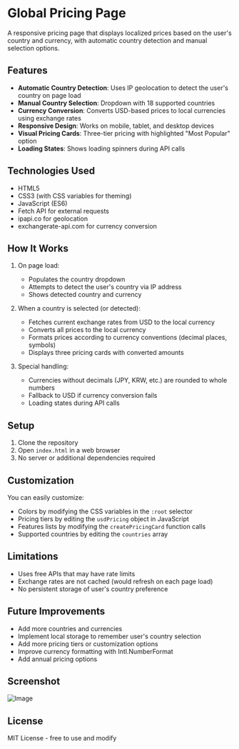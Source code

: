 # Global Pricing Page

A responsive pricing page that displays localized prices based on the user's country and currency, with automatic country detection and manual selection options.

## Features

- **Automatic Country Detection**: Uses IP geolocation to detect the user's country on page load
- **Manual Country Selection**: Dropdown with 18 supported countries
- **Currency Conversion**: Converts USD-based prices to local currencies using exchange rates
- **Responsive Design**: Works on mobile, tablet, and desktop devices
- **Visual Pricing Cards**: Three-tier pricing with highlighted "Most Popular" option
- **Loading States**: Shows loading spinners during API calls

## Technologies Used

- HTML5
- CSS3 (with CSS variables for theming)
- JavaScript (ES6)
- Fetch API for external requests
- ipapi.co for geolocation
- exchangerate-api.com for currency conversion

## How It Works

1. On page load:
   - Populates the country dropdown
   - Attempts to detect the user's country via IP address
   - Shows detected country and currency

2. When a country is selected (or detected):
   - Fetches current exchange rates from USD to the local currency
   - Converts all prices to the local currency
   - Formats prices according to currency conventions (decimal places, symbols)
   - Displays three pricing cards with converted amounts

3. Special handling:
   - Currencies without decimals (JPY, KRW, etc.) are rounded to whole numbers
   - Fallback to USD if currency conversion fails
   - Loading states during API calls

## Setup

1. Clone the repository
2. Open `index.html` in a web browser
3. No server or additional dependencies required

## Customization

You can easily customize:

- Colors by modifying the CSS variables in the `:root` selector
- Pricing tiers by editing the `usdPricing` object in JavaScript
- Features lists by modifying the `createPricingCard` function calls
- Supported countries by editing the `countries` array

## Limitations

- Uses free APIs that may have rate limits
- Exchange rates are not cached (would refresh on each page load)
- No persistent storage of user's country preference

## Future Improvements

- Add more countries and currencies
- Implement local storage to remember user's country selection
- Add more pricing tiers or customization options
- Improve currency formatting with Intl.NumberFormat
- Add annual pricing options

## Screenshot

![Image](https://github.com/user-attachments/assets/12f94a7c-71ad-4c3a-a4ae-c251cbd45715)

## License

MIT License - free to use and modify

